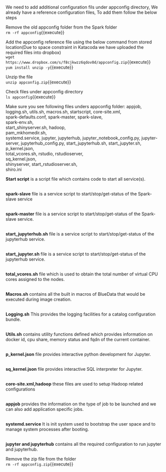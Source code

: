 

We need to add additional configuration fils under appconfig directory, We already have a reference configuration files, To add them follow the below steps<br>

Remove the old appconfig folder from the Spark folder<br>
`rm -rf appconfig`{{execute}}

Add the appconfig reference file using the below command from stored location(Due to space constraint in Katacoda we have uploaded the required files into dropbox)<br>
`wget https://www.dropbox.com/s/f8cjkwzz6qdov0d/appconfig.zip`{{execute}}
<br>`yum install unzip -y`{{execute}}

Unzip the file<br>
`unzip appconfig.zip`{{execute}}

Check files under appconfig directory<br>
`ls appconfig`{{execute}}

Make sure you see following files unders appconfig folder:
appjob,                      
logging.sh, 
utils.sh,
macros.sh,
startscript,
core-site.xml,      
spark-defaults.conf, 
spark-master, 
spark-slave,      
spark-env.sh,            
start_shinyserver.sh,
hadoop,                      
pam_mkhomedir.sh,  
systemd.service,
jupyter,
jupyterhub,
jupyter_notebook_config.py,
jupyter-server,
jupyterhub_config.py,
start_jupyterhub.sh,
start_jupyter.sh,                       
p_kernel.json,     
total_vcores.sh,
rstudio,
rstudioserver,            
sq_kernel.json,                      
shinyserver,
start_rstudioserver.sh,       
shiro.ini 

<b>Start script</b> is a script file which contains code to start all service(s).<br>

<br><b>spark-slave</b> file is a service script to start/stop/get-status of the Spark-slave service

<br><b>spark-master</b>  file is a service script to start/stop/get-status of the Spark-slave service.

<br><b>start_jupyterhub.sh</b> file is a service script to start/stop/get-status of the jupyterhub service.

<br><b>start_jupyter.sh</b> file is a service script to start/stop/get-status of the jupyterhub service.

<br><b> total_vcores.sh</b> file which is used to obtain the total number of virtual CPU cores assigned to the nodes.

<br><b>Macros.sh</b> contains all the built in macros of BlueData that would be executed during image creation.

<br><b>Logging.sh</b> This provides the logging facilities for a catalog configuration bundle. 

<br><b>Utils.sh</b> contains utility functions defined which provides information on docker id, cpu share, memory status and fqdn of the current container.

<br><b>p_kernel.json</b> file provides interactive python development for Jupyter.

<br><b> sq_kernel.json</b> file provides interactive SQL interpreter for Jupyter.

<br><b>core-site.xml,hadoop</b> these files are used to setup Hadoop related configurations

<br><b>appjob</b> provides the information on the type of job to be launched and we can also add application specific jobs.<br>

<br><b>systemd.service</b> It is init system used to bootstrap the user space and to manage system processes after booting.

<br><b>jupyter and jupyterhub</b> contains all the required configuration to run jupyter and jupyterhub.
  
Remove the zip file from the folder<br>
`rm -rf appconfig.zip`{{execute}}

